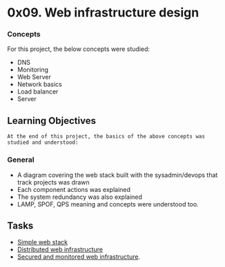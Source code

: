 # 0x09. Web infrastructure design
### Concepts
For this project, the below concepts were studied:

- DNS
- Monitoring
- Web Server
- Network basics
- Load balancer
- Server

## **Learning Objectives**
    At the end of this project, the basics of the above concepts was studied and understood:

### **General**
- A diagram covering the web stack built with the sysadmin/devops that track projects was drawn
- Each component actions was explained 
- The system redundancy was also explained
- LAMP, SPOF, QPS meaning and concepts were understood too.

## **Tasks**
- [Simple web stack](https://github.com/baydre/alx-system_engineering-devops/blob/master/0x09-web_infrastructure_design/concepts/0-simple_web_stack.md)
- [Distributed web infrastructure](https://github.com/baydre/alx-system_engineering-devops/blob/master/0x09-web_infrastructure_design/concepts/1-distributed_web_infrastructure.md)
- [Secured and monitored web infrastructure](https://github.com/baydre/alx-system_engineering-devops/blob/master/0x09-web_infrastructure_design/concepts/2-secured_and_monitored_web_infrastructure.md).